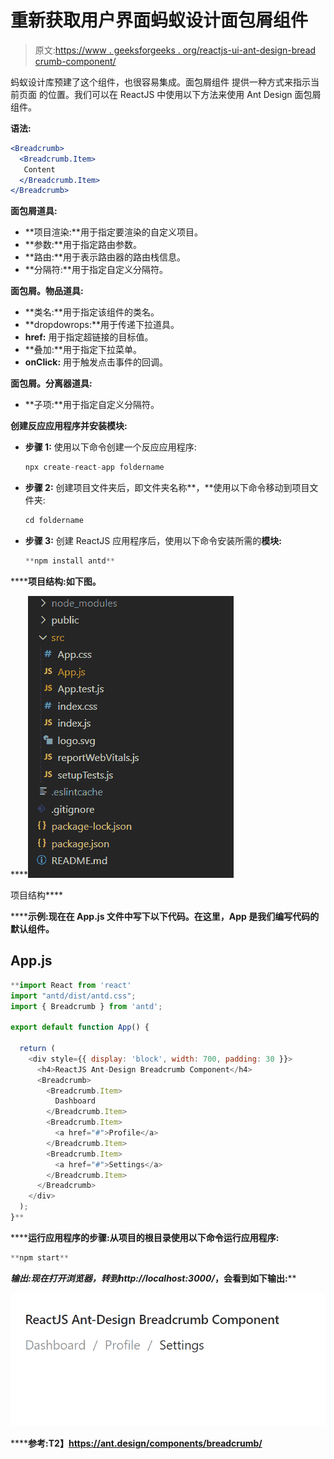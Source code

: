 # 重新获取用户界面蚂蚁设计面包屑组件

> 原文:[https://www . geeksforgeeks . org/reactjs-ui-ant-design-bread crumb-component/](https://www.geeksforgeeks.org/reactjs-ui-ant-design-breadcrumb-component/)

蚂蚁设计库预建了这个组件，也很容易集成。面包屑组件  提供一种方式来指示当前页面 的位置。我们可以在 ReactJS 中使用以下方法来使用 Ant Design 面包屑组件。

**语法:**

```jsx
<Breadcrumb>
  <Breadcrumb.Item>
   Content
  </Breadcrumb.Item>
</Breadcrumb>
```

**面包屑道具:**

*   **项目渲染:**用于指定要渲染的自定义项目。
*   **参数:**用于指定路由参数。
*   **路由:**用于表示路由器的路由栈信息。
*   **分隔符:**用于指定自定义分隔符。

**面包屑。物品道具:**

*   **类名:**用于指定该组件的类名。
*   **dropdowrops:**用于传递下拉道具。
*   **href:** 用于指定超链接的目标值。
*   **叠加:**用于指定下拉菜单。
*   **onClick:** 用于触发点击事件的回调。

**面包屑。分离器道具:**

*   **子项:**用于指定自定义分隔符。

**创建反应应用程序并安装模块:**

*   **步骤 1:** 使用以下命令创建一个反应应用程序:

    ```jsx
    npx create-react-app foldername
    ```

*   **步骤 2:** 创建项目文件夹后，即文件夹名称**，**使用以下命令移动到项目文件夹:

    ```jsx
    cd foldername
    ```

*   **步骤 3:** 创建 ReactJS 应用程序后，使用以下命令安装所需的****模块:****

    ```jsx
    **npm install antd**
    ```

******项目结构:**如下图。****

****![](img/f04ae0d8b722a9fff0bd9bd138b29c23.png)

项目结构**** 

******示例:**现在在 **App.js** 文件中写下以下代码。在这里，App 是我们编写代码的默认组件。****

## ****App.js****

```jsx
**import React from 'react'
import "antd/dist/antd.css";
import { Breadcrumb } from 'antd';

export default function App() {

  return (
    <div style={{ display: 'block', width: 700, padding: 30 }}>
      <h4>ReactJS Ant-Design Breadcrumb Component</h4>
      <Breadcrumb>
        <Breadcrumb.Item>
          Dashboard
        </Breadcrumb.Item>
        <Breadcrumb.Item>
          <a href="#">Profile</a>
        </Breadcrumb.Item>
        <Breadcrumb.Item>
          <a href="#">Settings</a>
        </Breadcrumb.Item>
      </Breadcrumb>
    </div>
  );
}**
```

******运行应用程序的步骤:**从项目的根目录使用以下命令运行应用程序:****

```jsx
**npm start**
```

******输出:**现在打开浏览器，转到***http://localhost:3000/***，会看到如下输出:****

****![](img/6bf6d530351d3be7f6695d3949e406fc.png)****

******参考:**T2】https://ant.design/components/breadcrumb/****